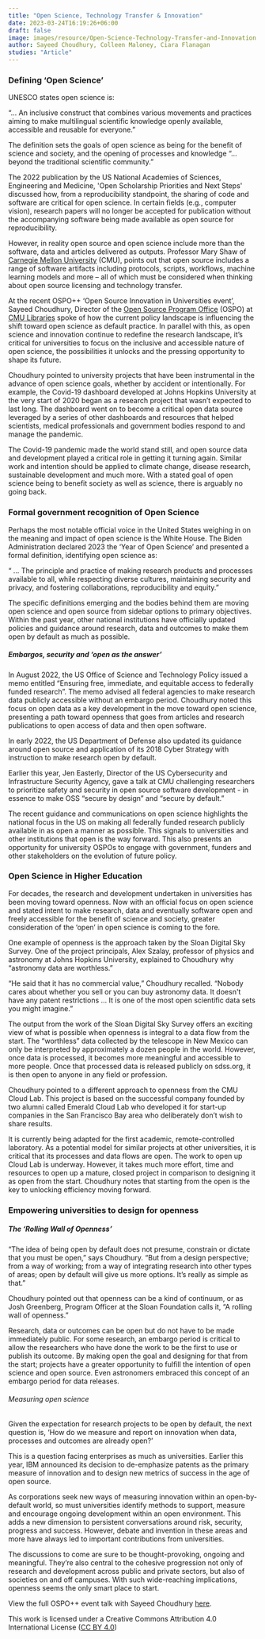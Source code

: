 ```yaml
---
title: "Open Science, Technology Transfer & Innovation"
date: 2023-03-24T16:19:26+06:00
draft: false
image: images/resource/Open-Science-Technology-Transfer-and-Innovation.png
author: Sayeed Choudhury, Colleen Maloney, Ciara Flanagan
studies: "Article"
---
```



### Defining ‘Open Science’

UNESCO states open science is:

“... An inclusive construct that combines various movements and practices aiming to make multilingual scientific knowledge openly available, accessible and reusable for everyone.”

The definition sets the goals of open science as being for the benefit of science and society, and the opening of processes and knowledge “... beyond the traditional scientific community.”

The 2022 publication by the US National Academies of Sciences, Engineering and Medicine, 'Open Scholarship Priorities and Next Steps' discussed how, from a reproducibility standpoint, the sharing of code and software are critical for open science. In certain fields (e.g., computer vision), research papers will no longer be accepted for publication without the accompanying software being made available as open source for reproducibility.

However, in reality open source and open science include more than the software, data and articles delivered as outputs. Professor Mary Shaw of [Carnegie Mellon University](https://www.cmu.edu/) (CMU), points out that open source includes a range of software artifacts including protocols, scripts, workflows, machine learning models and more – all of which must be considered when thinking about open source licensing and technology transfer.

At the recent OSPO++ ‘Open Source Innovation in Universities event’, Sayeed Choudhury, Director of the [Open Source Program Office](https://www.library.cmu.edu/service/ospo) (OSPO) at [CMU Libraries](https://www.library.cmu.edu/) spoke of how the current policy landscape is influencing the shift toward open science as default practice. In parallel with this, as open science and innovation continue to redefine the research landscape, it’s critical for universities to focus on the inclusive and accessible nature of open science, the possibilities it unlocks and the pressing opportunity to shape its future.

Choudhury pointed to university projects that have been instrumental in the advance of open science goals, whether by accident or intentionally. For example, the Covid-19 dashboard developed at Johns Hopkins University at the very start of 2020 began as a research project that wasn’t expected to last long. The dashboard went on to become a critical open data source leveraged by a series of other dashboards and resources that helped scientists, medical professionals and government bodies respond to and manage the pandemic. 

The Covid-19 pandemic made the world stand still, and open source data and development played a critical role in getting it turning again. Similar work and intention should be applied to climate change, disease research, sustainable development and much more. With a stated goal of open science being to benefit society as well as science, there is arguably no going back.

### Formal government recognition of Open Science

Perhaps the most notable official voice in the United States weighing in on the meaning and impact of open science is the White House. The Biden Administration declared 2023 the ‘Year of Open Science’ and presented a formal definition, identifying open science as:

“ … The principle and practice of making research products and processes available to all, while respecting diverse cultures, maintaining security and privacy, and fostering collaborations, reproducibility and equity.”

The specific definitions emerging and the bodies behind them are moving open science and open source from sidebar options to primary objectives. Within the past year, other national institutions have officially updated policies and guidance around research, data and outcomes to make them open by default as much as possible. 

##### Embargos, security and ‘open as the answer’

In August 2022, the US Office of Science and Technology Policy issued a memo entitled “Ensuring free, immediate, and equitable access to federally funded research”. The memo advised all federal agencies to make research data publicly accessible without an embargo period. Choudhury noted this focus on open data as a key development in the move toward open science, presenting a path toward openness that goes from articles and research publications to open access of data and then open software.

In early 2022, the US Department of Defense also updated its guidance around open source and application of its 2018 Cyber Strategy with instruction to make research open by default. 

Earlier this year, Jen Easterly, Director of the US Cybersecurity and Infrastructure Security Agency, gave a talk at CMU challenging researchers to prioritize safety and security in open source software development - in essence to make OSS “secure by design” and “secure by default.” 

The recent guidance and communications on open science highlights the national focus in the US on making all federally funded research publicly available in as open a manner as possible. This signals to universities and other institutions that open is the way forward. This also presents an opportunity for university OSPOs to engage with government, funders and other stakeholders on the evolution of future policy.

### Open Science in Higher Education

For decades, the research and development undertaken in universities has been moving toward openness. Now with an official focus on open science and stated intent to make research, data and eventually software open and freely accessible for the benefit of science and society, greater consideration of the ‘open’ in open science is coming to the fore.

One example of openness is the approach taken by the Sloan Digital Sky Survey. One of the project principals, Alex Szalay, professor of physics and astronomy at Johns Hopkins University, explained to Choudhury why “astronomy data are worthless.” 

“He said that it has no commercial value,” Choudhury recalled. “Nobody cares about whether you sell or you can buy astronomy data. It doesn't have any patent restrictions … It is one of the most open scientific data sets you might imagine.”

The output from the work of the Sloan Digital Sky Survey offers an exciting view of what is possible when openness is integral to a data flow from the start. The “worthless” data collected by the telescope in New Mexico can only be interpreted by approximately a dozen people in the world. However, once data is processed, it becomes more meaningful and accessible to more people. Once that processed data is released publicly on sdss.org, it is then open to anyone in any field or profession.

Choudhury pointed to a different approach to openness from the CMU Cloud Lab. This project is based on the successful company founded by two alumni called Emerald Cloud Lab who developed it for start-up companies in the San Francisco Bay area who deliberately don’t wish to share results. 

It is currently being adapted for the first academic, remote-controlled laboratory. As a potential model for similar projects at other universities, it is critical that its processes and data flows are open. The work to open up Cloud Lab is underway. However, it takes much more effort, time and resources to open up a mature, closed project in comparison to designing it as open from the start. Choudhury notes that starting from the open is the key to unlocking efficiency moving forward.

### Empowering universities to design for openness

##### The ‘Rolling Wall of Openness’

“The idea of being open by default does not presume, constrain or dictate that you must be open,” says Choudhury. “But from a design perspective; from a way of working; from a way of integrating research into other types of areas; open by default will give us more options. It’s really as simple as that.”

Choudhury pointed out that openness can be a kind of continuum, or as Josh Greenberg, Program Officer at the Sloan Foundation calls it, “A rolling wall of openness.” 

Research, data or outcomes can be open but do not have to be made immediately public. For some research, an embargo period is critical to allow the researchers who have done the work to be the first to use or publish its outcome. By making open the goal and designing for that from the start; projects have a greater opportunity to fulfill the intention of open science and open source. Even astronomers embraced this concept of an embargo period for data releases.

###### Measuring open science

Given the expectation for research projects to be open by default, the next question is, ‘How do we measure and report on innovation when data, processes and outcomes are already open?’

This is a question facing enterprises as much as universities. Earlier this year, IBM announced its decision to de-emphasize patents as the primary measure of innovation and to design new metrics of success in the age of open source. 

As corporations seek new ways of measuring innovation within an open-by-default world, so must universities identify methods to support, measure and encourage ongoing development within an open environment. This adds a new dimension to persistent conversations around risk, security, progress and success. However, debate and invention in these areas and more have always led to important contributions from universities. 

The discussions to come are sure to be thought-provoking, ongoing and meaningful. They’re also central to the cohesive progression not only of research and development across public and private sectors, but also of societies on and off campuses. With such wide-reaching implications, openness seems the only smart place to start.

View the full OSPO++ event talk with Sayeed Choudhury [here](https://www.youtube.com/watch?v=qUEEo8tBmYc).

This work is licensed under a Creative Commons Attribution 4.0 International License ([CC BY 4.0](https://creativecommons.org/licenses/by/4.0/))